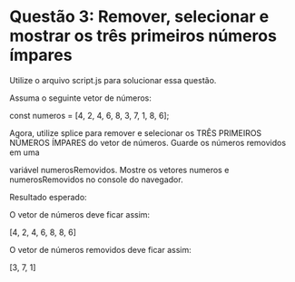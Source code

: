 # Questão 3: Remover, selecionar e mostrar os três primeiros números ímpares

Utilize o arquivo script.js para solucionar essa questão.

Assuma o seguinte vetor de números:

const numeros = [4, 2, 4, 6, 8, 3, 7, 1, 8, 6];

Agora, utilize splice para remover e selecionar os TRÊS PRIMEIROS NÚMEROS ÍMPARES do vetor de números. Guarde os números removidos em uma

variável numerosRemovidos. Mostre os vetores numeros e numerosRemovidos no console do navegador.

Resultado esperado:

O vetor de números deve ficar assim:

[4, 2, 4, 6, 8, 8, 6]

O vetor de números removidos deve ficar assim:

[3, 7, 1]
